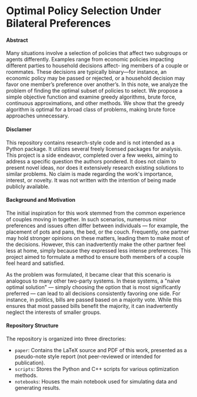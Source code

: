 # Optimal Policy Selection Under Bilateral Preferences
#### Abstract
Many situations involve a selection of policies that affect two subgroups or agents differently.
Examples range from economic policies impacting different parties to household decisions affect-
ing members of a couple or roommates. These decisions are typically binary—for instance, an
economic policy may be passed or rejected, or a household decision may favor one member’s
preference over another’s. In this note, we analyze the problem of finding the optimal subset of
policies to select. We propose a simple objective function and examine greedy algorithms, brute
force, continuous approximations, and other methods. We show that the greedy algorithm is
optimal for a broad class of problems, making brute force approaches unnecessary.

#### Disclamer
This repository contains research-style code and is not intended as a Python package. It utilizes several freely licensed packages for analysis. This project is a side endeavor, completed over a few weeks, aiming to address a specific question the authors pondered. It does not claim to present novel ideas, nor does it extensively research existing solutions to similar problems. No claim is made regarding the work's importance, interest, or novelty. It was not written with the intention of being made publicly available.

#### Background and Motivation
The initial inspiration for this work stemmed from the common experience of couples moving in together. In such scenarios, numerous minor preferences and issues often differ between individuals — for example, the placement of pots and pans, the bed, or the couch. Frequently, one partner may hold stronger opinions on these matters, leading them to make most of the decisions. However, this can inadvertently make the other partner feel less at home, simply because they expressed less intense preferences. This project aimed to formulate a method to ensure both members of a couple feel heard and satisfied.

As the problem was formulated, it became clear that this scenario is analogous to many other two-party systems. In these systems, a "naive optimal solution" — simply choosing the option that is most significantly preferred — can lead to all decisions consistently favoring one side. For instance, in politics, bills are passed based on a majority vote. While this ensures that most passed bills benefit the majority, it can inadvertently neglect the interests of smaller groups.

#### Repository Structure
The repository is organized into three directories:
- `paper`: Contains the LaTeX source and PDF of this work, presented as a pseudo-note style report (not peer-reviewed or intended for publication).
- `scripts`: Stores the Python and C++ scripts for various optimization methods.
- `notebooks`: Houses the main notebook used for simulating data and generating results.